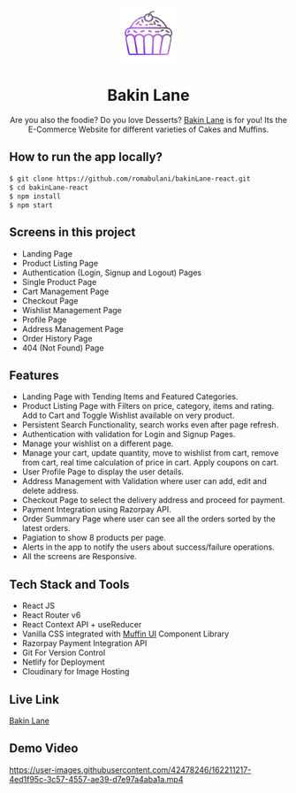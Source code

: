 
<div align="center">
  <img src="/public/logo.webp" height="100" width="100" alt="logo"/>
  <h1>Bakin Lane</h1>
    <p>Are you also the foodie? Do you love Desserts? <a href="https://bakin-lane.netlify.app/">Bakin Lane</a> is for you! Its the E-Commerce Website for different varieties of Cakes and Muffins.</p>
 </div>

## How to run the app locally?
```
$ git clone https://github.com/romabulani/bakinLane-react.git
$ cd bakinLane-react
$ npm install
$ npm start
```

## Screens in this project
- Landing Page
- Product Listing Page
- Authentication (Login, Signup and Logout) Pages
- Single Product Page
- Cart Management Page
- Checkout Page
- Wishlist Management Page
- Profile Page
- Address Management Page
- Order History Page
- 404 (Not Found) Page

## Features
- Landing Page with Tending Items and Featured Categories.
- Product Listing Page with Filters on price, category, items and rating. Add to Cart and Toggle Wishlist available on very product.
- Persistent Search Functionality, search works even after page refresh.
- Authentication with validation for Login and Signup Pages.
- Manage your wishlist on a different page.
- Manage your cart, update quantity, move to wishlist from cart, remove from cart, real time calculation of price in cart. Apply coupons on cart.
- User Profile Page to display the user details.
- Address Management with Validation where user can add, edit and delete address.
- Checkout Page to select the delivery address and proceed for payment.
- Payment Integration using Razorpay API.
- Order Summary Page where user can see all the orders sorted by the latest orders.
- Pagiation to show 8 products per page.
- Alerts in the app to notify the users about success/failure operations.
- All the screens are Responsive.

## Tech Stack and Tools
- React JS
- React Router v6
- React Context API + useReducer
- Vanilla CSS integrated with [Muffin UI](https://muffinui.netlify.app/) Component Library
- Razorpay Payment Integration API
- Git For Version Control
- Netlify for Deployment
- Cloudinary for Image Hosting

## Live Link
[Bakin Lane](https://bakin-lane.netlify.app/)

## Demo Video


https://user-images.githubusercontent.com/42478246/162211217-4ed1f95c-3c57-4557-ae39-d7e97a4aba1a.mp4



